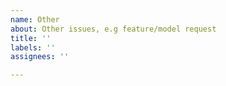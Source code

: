 ```yaml
---
name: Other
about: Other issues, e.g feature/model request
title: ''
labels: ''
assignees: ''

---
```



